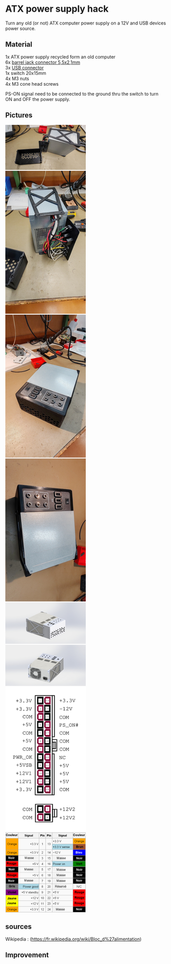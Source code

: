 # ATX power supply hack
Turn any old (or not) ATX computer power supply on a 12V and USB devices power source.
## Material
1x ATX power supply recycled form an old computer  
6x [barrel jack connector 5,5x2,1mm]([https://www.amazon.fr/dp/B083M3RV4J?psc=1&ref=ppx_yo2ov_dt_b_product_details])   
3x [USB connector]([https://fr.aliexpress.com/item/1005005751135317.html?spm=a2g0o.home.0.0.2eeb7065LTX4iF&mp=1&gatewayAdapt=glo2fra])  
1x switch 20x15mm   
4x M3 nuts  
4x M3 cone head screws  

PS-ON signal need to be connected to the ground thru the switch to turn ON and OFF the power supply.

## Pictures
<img src="/Pictures/IMG_20240906_090725.jpg" alt="Photo1" width="50%"/>   
<img src="/Pictures/IMG_20240906_090731.jpg" alt="Photo1" width="50%"/>  
<img src="/Pictures/IMG_20240906_091413.jpg" alt="Photo1" width="50%"/>  
<img src="/Pictures/IMG_20240906_091421.jpg" alt="Photo1" width="50%"/>   
<img src="/Pictures/3D_front.JPG" alt="Photo1" width="50%"/>  
<img src="/Pictures/3D_back.JPG" alt="Photo1" width="50%"/>  
<img src="/Pictures/ATX_PS_signals.svg.png" alt="Photo1" width="50%"/>  
<img src="/Pictures/PowerSupplyUnit_24Pins.png" alt="Photo1" width="50%"/>  


## sources
Wikipedia : (https://fr.wikipedia.org/wiki/Bloc_d%27alimentation)


## Improvement
